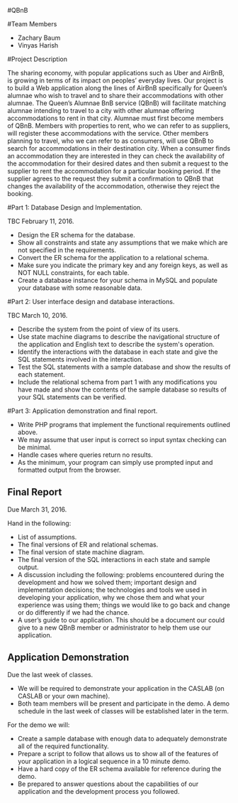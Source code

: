 #QBnB

#Team Members

<ul>
<li>Zachary Baum</li>
<li>Vinyas Harish</li>
</ul>

#Project Description

The sharing economy, with popular applications such as Uber and AirBnB, is growing in terms of its impact on peoples’ everyday lives. Our project is to build a Web application along the lines of AirBnB specifically for Queen’s alumnae who wish to travel and to share their accommodations with other alumnae. The Queen’s Alumnae BnB service (QBnB) will facilitate matching alumnae intending to travel to a city with other alumnae offering accommodations to rent in that city. Alumnae must first become members of QBnB. Members with properties to rent, who we can refer to as suppliers, will register these accommodations with the service. Other members planning to travel, who we can refer to as consumers, will use QBnB to search for accommodations in their destination city. When a consumer finds an accommodation they are interested in they can check the availability of the accommodation for their desired dates and then submit a request to the supplier to rent the accommodation for a particular booking period. If the supplier agrees to the request they submit a confirmation to QBnB that changes the availability of the accommodation, otherwise they reject the booking.

#Part 1: Database Design and Implementation. 

TBC February 11, 2016.

- Design the ER schema for the database.
- Show all constraints and state any assumptions that we make which are not specified in the requirements.
- Convert the ER schema for the application to a relational schema. 
- Make sure you indicate the primary key and any foreign keys, as well as NOT NULL constraints, for each table.
- Create a database instance for your schema in MySQL and populate your database with some reasonable data.

#Part 2: User interface design and database interactions. 

TBC March 10, 2016.

- Describe the system from the point of view of its users.
- Use state machine diagrams to describe the navigational structure of the application and English text to describe the system's operation.
- Identify the interactions with the database in each state and give the SQL statements involved in the interaction.
- Test the SQL statements with a sample database and show the results of each statement.
- Include the relational schema from part 1 with any modifications you have made and show the contents of the sample database so results of your SQL statements can be verified.

#Part 3: Application demonstration and final report.

- Write PHP programs that implement the functional requirements outlined above.
- We may assume that user input is correct so input syntax checking can be minimal.
- Handle cases where queries return no results.
- As the minimum, your program can simply use prompted input and formatted output from the browser.

<h2>Final Report</h2>

Due March 31, 2016.

Hand in the following:
- List of assumptions.
- The final versions of ER and relational schemas.
- The final version of state machine diagram.
- The final version of the SQL interactions in each state and sample output.
- A discussion including the following: problems encountered during the development and how we solved them; important design and implementation decisions; the technologies and tools we used in developing your application, why we chose them and what your experience was using them; things we would like to go back and change or do differently if we had the chance.
- A user’s guide to our application. This should be a document our could give to a new QBnB member or administrator to help them use our application.

<h2>Application Demonstration</h2>

Due the last week of classes.

- We will be required to demonstrate your application in the CASLAB (on CASLAB or your own machine).
- Both team members will be present and participate in the demo. A demo schedule in the last week of classes will be established later in the term.

For the demo we will:
- Create a sample database with enough data to adequately demonstrate all of the required functionality.
- Prepare a script to follow that allows us to show all of the features of your application in a logical sequence in a 10 minute demo.
- Have a hard copy of the ER schema available for reference during the demo.
- Be prepared to answer questions about the capabilities of our application and the development process you followed.
